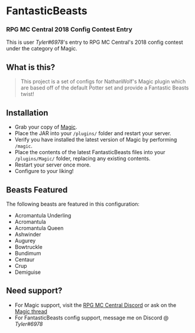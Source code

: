 # FantasticBeasts
### RPG MC Central 2018 Config Contest Entry

This is user *Tyler#6978*'s entry to RPG MC Central's 2018 config contest under the category of Magic.

## What is this?

> This project is a set of configs for NathanWolf's Magic plugin which are based off of the default Potter set and provide a Fantastic Beasts twist!

## Installation

* Grab your copy of [Magic](https://www.spigotmc.org/resources/magic.1056/).
* Place the JAR into your `/plugins/` folder and restart your server.
* Verify you have installed the latest version of Magic by performing `/magic`.
* Place the contents of the latest FantasticBeasts files into your `/plugins/Magic/` folder, replacing any existing contents.
* Restart your server once more.
* Configure to your liking!

## Beasts Featured

The following beasts are featured in this configuration:

* Acromantula Underling
* Acromantula
* Acromantula Queen
* Ashwinder
* Augurey
* Bowtruckle
* Bundimum
* Centaur
* Crup
* Demiguise

## Need support?

* For Magic support, visit the [RPG MC Central Discord](https://discord.gg/KG8Tr4b) or ask on the [Magic thread](https://www.spigotmc.org/threads/magic.28645/)
* For FantasticBeasts config support, message me on Discord @ *Tyler#6978*
